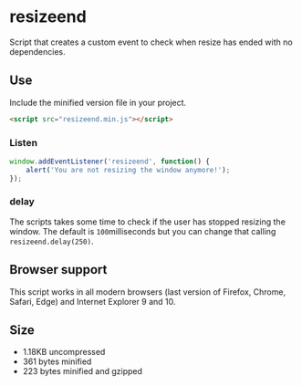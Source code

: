 # resizeend

Script that creates a custom event to check when resize has ended with no dependencies.


## Use

Include the minified version file in your project.

```html
<script src="resizeend.min.js"></script>
```

### Listen

```js
window.addEventListener('resizeend', function() {
    alert('You are not resizing the window anymore!');
});
```

### delay

The scripts takes some time to check if the user has stopped resizing the window. The default is `100`milliseconds but you can change that calling `resizeend.delay(250)`.


## Browser support

This script works in all modern browsers (last version of Firefox, Chrome, Safari, Edge) and Internet Explorer 9 and 10.


## Size
- 1.18KB uncompressed
- 361 bytes minified
- 223 bytes minified and gzipped
